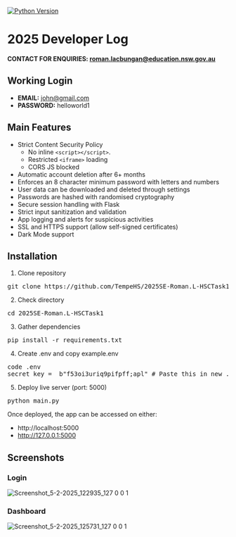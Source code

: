 [![Python Version](https://img.shields.io/badge/python-3.12.2-blue.svg?style=flat-square)](https://www.python.org/downloads/release/python-3122/)
# 2025 Developer Log
**CONTACT FOR ENQUIRIES: roman.lacbungan@education.nsw.gov.au**
## Working Login
- <b>EMAIL:</b> john@gmail.com
- <b>PASSWORD:</b> helloworld1

## Main Features
- Strict Content Security Policy
  - No inline `<script></script>`.
  - Restricted `<iframe>` loading
  - CORS JS blocked
- Automatic account deletion after 6+ months
- Enforces an 8 character minimum password with letters and numbers
- User data can be downloaded and deleted through settings
- Passwords are hashed with randomised cryptography
- Secure session handling with Flask
- Strict input sanitization and validation
- App logging and alerts for suspicious activities
- SSL and HTTPS support (allow self-signed certificates)
- Dark Mode support

## Installation
1. Clone repository
<pre>git clone https://github.com/TempeHS/2025SE-Roman.L-HSCTask1</pre>

2. Check directory
<pre>cd 2025SE-Roman.L-HSCTask1</pre>
   
3. Gather dependencies
<pre>pip install -r requirements.txt</pre>

4. Create .env and copy example.env
<pre>code .env
secret_key =  b"f53oi3uriq9pifpff;apl" # Paste this in new .env</pre>

5. Deploy live server (port: 5000)
<pre>python main.py</pre>

Once deployed, the app can be accessed on either:
- http://localhost:5000
- http://127.0.0.1:5000


## Screenshots
### Login
![Screenshot_5-2-2025_122935_127 0 0 1](https://github.com/user-attachments/assets/c0d6c315-e46d-49e5-a29d-fa52a181e826)

### Dashboard
![Screenshot_5-2-2025_125731_127 0 0 1](https://github.com/user-attachments/assets/83be37a5-8ebb-4231-9613-9eaad0c5ee50)
